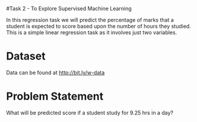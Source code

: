 #Task 2 - To Explore Supervised Machine Learning

In this regression task we will predict the percentage of marks that a student is expected to score based upon the number of hours they studied. This is a simple linear regression task as it involves just two variables. 

# Dataset
Data can be found at http://bit.ly/w-data 

# Problem Statement
What will be predicted score if a student study for 9.25 hrs in a day? 
